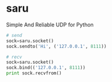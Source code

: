 saru
====

Simple And Reliable UDP for Python


```python
# send
sock=saru.socket()
sock.sendto('Hi', ('127.0.0.1', 8111))

# recv
sock=saru.socket()
sock.bind(('127.0.0.1', 8111))
print sock.recvfrom()
```
